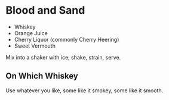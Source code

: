 Blood and Sand
==============

- Whiskey
- Orange Juice
- Cherry Liquor (commonly Cherry Heering)
- Sweet Vermouth

Mix into a shaker with ice; shake, strain, serve.

On Which Whiskey
----------------

Use whatever you like, some like it smokey, some like it smooth.
